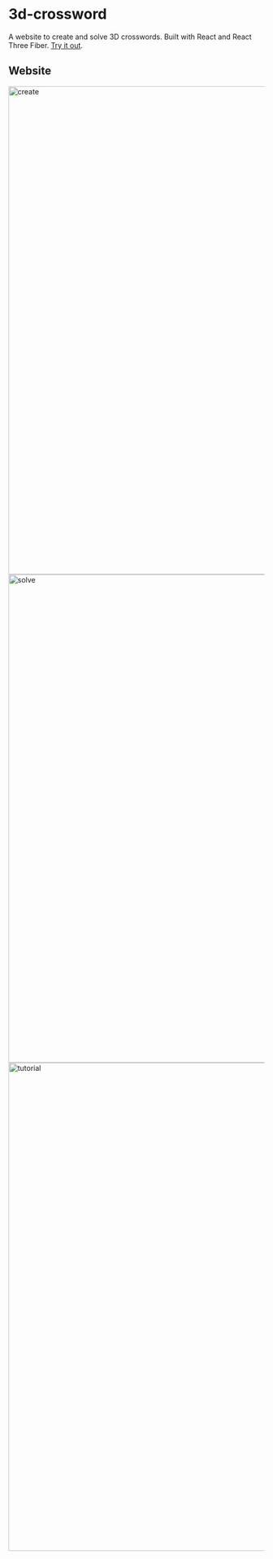 # 3d-crossword
A website to create and solve 3D crosswords. Built with React and React Three Fiber. [Try it out](https://shouvikghosh2048.github.io/3d-crossword/).

## Website

<img width="960" alt="create" src="https://github.com/ShouvikGhosh2048/3d-crossword/assets/91585022/0efb4c1f-69f7-4cc2-b834-5ba698e86218">
<img width="960" alt="solve" src="https://github.com/ShouvikGhosh2048/3d-crossword/assets/91585022/0e25cc5b-1aaa-4d44-b2b3-bd5eb8f1a408">
<img width="960" alt="tutorial" src="https://github.com/ShouvikGhosh2048/3d-crossword/assets/91585022/e5b2724d-4798-4243-8166-604bc6e9b657">
